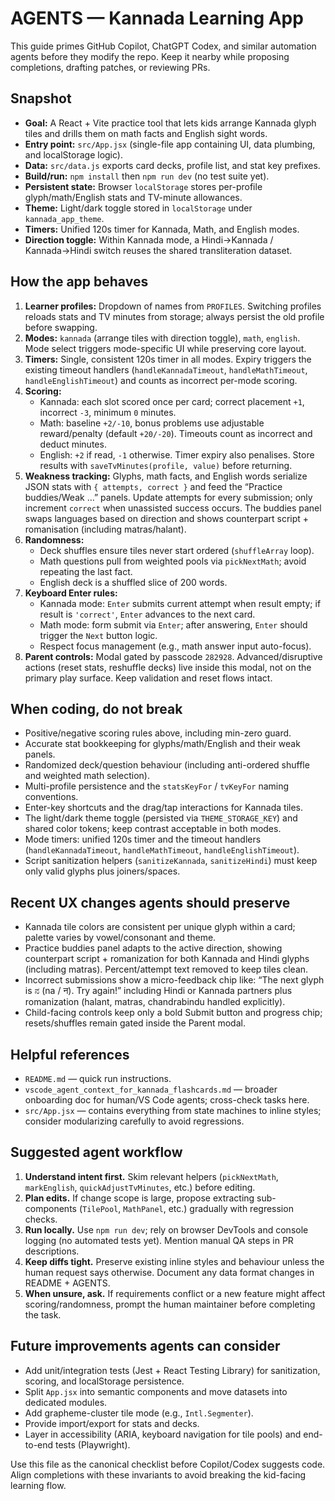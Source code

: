# AGENTS — Kannada Learning App

This guide primes GitHub Copilot, ChatGPT Codex, and similar automation agents before they modify the repo. Keep it nearby while proposing completions, drafting patches, or reviewing PRs.

## Snapshot
- **Goal:** A React + Vite practice tool that lets kids arrange Kannada glyph tiles and drills them on math facts and English sight words.
- **Entry point:** `src/App.jsx` (single-file app containing UI, data plumbing, and localStorage logic).
- **Data:** `src/data.js` exports card decks, profile list, and stat key prefixes.
- **Build/run:** `npm install` then `npm run dev` (no test suite yet).
- **Persistent state:** Browser `localStorage` stores per-profile glyph/math/English stats and TV-minute allowances.
- **Theme:** Light/dark toggle stored in `localStorage` under `kannada_app_theme`.
- **Timers:** Unified 120s timer for Kannada, Math, and English modes.
- **Direction toggle:** Within Kannada mode, a Hindi→Kannada / Kannada→Hindi switch reuses the shared transliteration dataset.

## How the app behaves
1. **Learner profiles:** Dropdown of names from `PROFILES`. Switching profiles reloads stats and TV minutes from storage; always persist the old profile before swapping.
2. **Modes:** `kannada` (arrange tiles with direction toggle), `math`, `english`. Mode select triggers mode-specific UI while preserving core layout.
3. **Timers:** Single, consistent 120s timer in all modes. Expiry triggers the existing timeout handlers (`handleKannadaTimeout`, `handleMathTimeout`, `handleEnglishTimeout`) and counts as incorrect per-mode scoring.
4. **Scoring:**
   - Kannada: each slot scored once per card; correct placement `+1`, incorrect `-3`, minimum `0` minutes.
   - Math: baseline `+2/-10`, bonus problems use adjustable reward/penalty (default `+20/-20`). Timeouts count as incorrect and deduct minutes.
   - English: `+2` if read, `-1` otherwise. Timer expiry also penalises.
   Store results with `saveTvMinutes(profile, value)` before returning.
4. **Weakness tracking:** Glyphs, math facts, and English words serialize JSON stats with `{ attempts, correct }` and feed the “Practice buddies/Weak …” panels. Update attempts for every submission; only increment `correct` when unassisted success occurs. The buddies panel swaps languages based on direction and shows counterpart script + romanisation (including matras/halant).
5. **Randomness:**
   - Deck shuffles ensure tiles never start ordered (`shuffleArray` loop).
   - Math questions pull from weighted pools via `pickNextMath`; avoid repeating the last fact.
   - English deck is a shuffled slice of 200 words.
6. **Keyboard Enter rules:**
   - Kannada mode: `Enter` submits current attempt when result empty; if result is `'correct'`, `Enter` advances to the next card.
   - Math mode: form submit via `Enter`; after answering, `Enter` should trigger the `Next` button logic.
   - Respect focus management (e.g., math answer input auto-focus).
7. **Parent controls:** Modal gated by passcode `282928`. Advanced/disruptive actions (reset stats, reshuffle decks) live inside this modal, not on the primary play surface. Keep validation and reset flows intact.

## When coding, do not break
- Positive/negative scoring rules above, including min-zero guard.
- Accurate stat bookkeeping for glyphs/math/English and their weak panels.
- Randomized deck/question behaviour (including anti-ordered shuffle and weighted math selection).
- Multi-profile persistence and the `statsKeyFor` / `tvKeyFor` naming conventions.
- Enter-key shortcuts and the drag/tap interactions for Kannada tiles.
- The light/dark theme toggle (persisted via `THEME_STORAGE_KEY`) and shared color tokens; keep contrast acceptable in both modes.
- Mode timers: unified 120s timer and the timeout handlers (`handleKannadaTimeout`, `handleMathTimeout`, `handleEnglishTimeout`).
- Script sanitization helpers (`sanitizeKannada`, `sanitizeHindi`) must keep only valid glyphs plus joiners/spaces.

## Recent UX changes agents should preserve
- Kannada tile colors are consistent per unique glyph within a card; palette varies by vowel/consonant and theme.
- Practice buddies panel adapts to the active direction, showing counterpart script + romanization for both Kannada and Hindi glyphs (including matras). Percent/attempt text removed to keep tiles clean.
- Incorrect submissions show a micro-feedback chip like: “The next glyph is ನ (na / न). Try again!” including Hindi or Kannada partners plus romanization (halant, matras, chandrabindu handled explicitly).
- Child-facing controls keep only a bold Submit button and progress chip; resets/shuffles remain gated inside the Parent modal.

## Helpful references
- `README.md` — quick run instructions.
- `vscode_agent_context_for_kannada_flashcards.md` — broader onboarding doc for human/VS Code agents; cross-check tasks here.
- `src/App.jsx` — contains everything from state machines to inline styles; consider modularizing carefully to avoid regressions.

## Suggested agent workflow
1. **Understand intent first.** Skim relevant helpers (`pickNextMath`, `markEnglish`, `quickAdjustTvMinutes`, etc.) before editing.
2. **Plan edits.** If change scope is large, propose extracting sub-components (`TilePool`, `MathPanel`, etc.) gradually with regression checks.
3. **Run locally.** Use `npm run dev`; rely on browser DevTools and console logging (no automated tests yet). Mention manual QA steps in PR descriptions.
4. **Keep diffs tight.** Preserve existing inline styles and behaviour unless the human request says otherwise. Document any data format changes in README + AGENTS.
5. **When unsure, ask.** If requirements conflict or a new feature might affect scoring/randomness, prompt the human maintainer before completing the task.

## Future improvements agents can consider
- Add unit/integration tests (Jest + React Testing Library) for sanitization, scoring, and localStorage persistence.
- Split `App.jsx` into semantic components and move datasets into dedicated modules.
- Add grapheme-cluster tile mode (e.g., `Intl.Segmenter`).
- Provide import/export for stats and decks.
- Layer in accessibility (ARIA, keyboard navigation for tile pools) and end-to-end tests (Playwright).

Use this file as the canonical checklist before Copilot/Codex suggests code. Align completions with these invariants to avoid breaking the kid-facing learning flow.
